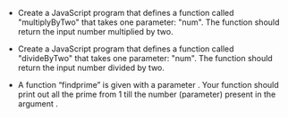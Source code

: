 - Create a JavaScript program that defines a function called "multiplyByTwo" that takes one parameter: "num". The function should return the input number multiplied by two.


- Create a JavaScript program that defines a function called "divideByTwo" that takes one parameter: "num". The function should return the input number divided by two.


- A function “findprime” is given with a parameter . Your function should print out all the prime from 1 till the number (parameter) present in the argument . 


``` findprime(97)
